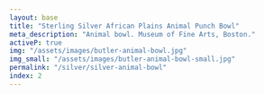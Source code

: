```yaml
---
layout: base
title: "Sterling Silver African Plains Animal Punch Bowl"
meta_description: "Animal bowl. Museum of Fine Arts, Boston."
activeP: true
img: "/assets/images/butler-animal-bowl.jpg"
img_small: "/assets/images/butler-animal-bowl-small.jpg"
permalink: "/silver/silver-animal-bowl"
index: 2
---
```

